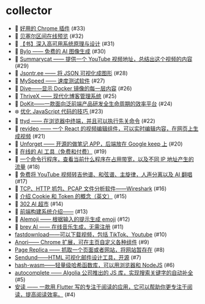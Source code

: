 # collector
- 🍃 [好用的 Chrome 插件](https://github.com/dengaye/collector/issues/33) (#33)
- 🍃 [贝塞尔区间在线预览](https://github.com/dengaye/collector/issues/32) (#32)
- 🎅 [【书】深入高可用系统原理与设计](https://github.com/dengaye/collector/issues/31) (#31)
- 🍃 [Bylo —— 免费的 AI 图像生成](https://github.com/dengaye/collector/issues/30) (#30)
- 🍃 [Summarycat —— 提供一个 YouTube 视频地址，总结出这个视频的内容](https://github.com/dengaye/collector/issues/29) (#29)
- 🍃 [Jsontr.ee —— 将 JSON 可视化成图形](https://github.com/dengaye/collector/issues/28) (#28)
- 🍃 [MySpeed —— 速度测试软件](https://github.com/dengaye/collector/issues/27) (#27)
- 🍃 [Dive——显示 Docker 镜像的每一层内容](https://github.com/dengaye/collector/issues/26) (#26)
- 🍃 [ThriveX —— 现代化博客管理系统](https://github.com/dengaye/collector/issues/25) (#25)
- 🍃 [DoKit——一款面向泛前端产品研发全生命周期的效率平台](https://github.com/dengaye/collector/issues/24) (#24)
- ❄️ [优化 JavaScript 代码的技巧 ](https://github.com/dengaye/collector/issues/23) (#23)
- 🍃 [ttyd —— 在浏览器中终端，并且可以执行先关命令](https://github.com/dengaye/collector/issues/22) (#22)
- 🍃 [revideo —— 一个 React 的视频编辑组件，可以实时编辑内容，在网页上生成视频](https://github.com/dengaye/collector/issues/21) (#21)
- 🍃 [Unforget —— 开源的做笔记 APP，后端放在 Google keep 上](https://github.com/dengaye/collector/issues/20) (#20)
- 🍃 [在线的 AI 工具（免费和付费）](https://github.com/dengaye/collector/issues/19) (#19)
- 🍃 [一个命令行程序，查看当前什么程序在占用带宽，以及不同 IP 地址产生的流量](https://github.com/dengaye/collector/issues/18) (#18)
- 🍃 [免费将 YouTube 视频转吉他谱、和弦谱、主旋律，人声分离以及 AI 翻唱](https://github.com/dengaye/collector/issues/17) (#17)
- 🍃 [TCP、HTTP 抓包、PCAP 文件分析软件——Wireshark](https://github.com/dengaye/collector/issues/16) (#16)
- 🍃 [介绍 Cookie 和 Token 的概念（英文）](https://github.com/dengaye/collector/issues/15) (#15)
- 🍃 [302 AI 超市](https://github.com/dengaye/collector/issues/14) (#14)
- 🍃 [前端构建系统介绍——](https://github.com/dengaye/collector/issues/13) (#13)
- 🍃 [AIemoji —— 根据输入的提示生成 emoji](https://github.com/dengaye/collector/issues/12) (#12)
- 🍃 [brev AI —— 在线音乐生成，无需注册](https://github.com/dengaye/collector/issues/11) (#11)
-  [fastdownload——可以下载视频，包括 TikTok、Youtube](https://github.com/dengaye/collector/issues/10) (#10)
-  [Anori—— Chrome 扩展，可在主页自定义各种组件](https://github.com/dengaye/collector/issues/9) (#9)
-  [Page Replica —— 抓取一个页面或者网站，将网站暂存在](https://github.com/dengaye/collector/issues/8) (#8)
-  [Sendund——HTML 可视化邮件设计工具，开源](https://github.com/dengaye/collector/issues/7) (#7)
-  [hash-wasm——轻量级哈希函数库，可以用浏览器和 NodeJS](https://github.com/dengaye/collector/issues/6) (#6)
-  [autocomplete —— Algolia 公司推出的 JS 库，实现搜索关键字的自动补全](https://github.com/dengaye/collector/issues/5) (#5)
-  [安读 —— 一款用  Flutter 写的专注于阅读的应用，它可以帮助你更专注于阅读，提高阅读效率。](https://github.com/dengaye/collector/issues/4) (#4)

